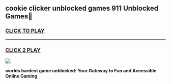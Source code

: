 
## cookie clicker unblocked games 911 Unblocked Games👋
<h3>
<a href="https://premium.freeplayer.one?title=cookie_clicker_unblocked_games_911&ref=16F">CLICK TO PLAY</a></h3>
<hr>

<h3>
<a href="https://premium.freeplayer.one?title=cookie_clicker_unblocked_games_911&ref=16F">CLICK 2 PLAY</a>
  
</h3>

<a href="https://premium.freeplayer.one?title=cookie_clicker_unblocked_games_911&ref=16F/"><img src="https://clearcache.store/games.png"></a>


**worlds hardest game unblocked: Your Gateway to Fun and Accessible Online Gaming**
